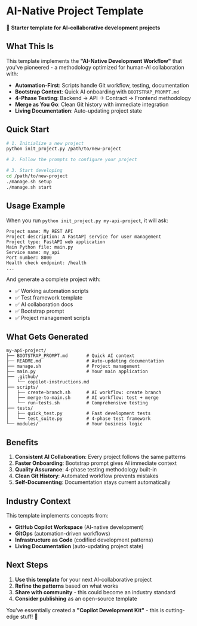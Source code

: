 # AI-Native Project Template

🤖 **Starter template for AI-collaborative development projects**

## What This Is

This template implements the **"AI-Native Development Workflow"** that you've pioneered - a methodology optimized for human-AI collaboration with:

- **Automation-First**: Scripts handle Git workflow, testing, documentation
- **Bootstrap Context**: Quick AI onboarding with `BOOTSTRAP_PROMPT.md`
- **4-Phase Testing**: Backend → API → Contract → Frontend methodology
- **Merge as You Go**: Clean Git history with immediate integration
- **Living Documentation**: Auto-updating project state

## Quick Start

```bash
# 1. Initialize a new project
python init_project.py /path/to/new-project

# 2. Follow the prompts to configure your project

# 3. Start developing
cd /path/to/new-project
./manage.sh setup
./manage.sh start
```

## Usage Example

When you run `python init_project.py my-api-project`, it will ask:

```
Project name: My REST API
Project description: A FastAPI service for user management
Project type: FastAPI web application
Main Python file: main.py
Service name: my_api
Port number: 8000
Health check endpoint: /health
...
```

And generate a complete project with:

- ✅ Working automation scripts
- ✅ Test framework template  
- ✅ AI collaboration docs
- ✅ Bootstrap prompt
- ✅ Project management scripts

## What Gets Generated

```
my-api-project/
├── BOOTSTRAP_PROMPT.md       # Quick AI context
├── README.md                 # Auto-updating documentation
├── manage.sh                 # Project management
├── main.py                   # Your main application
├── .github/
│   └── copilot-instructions.md
├── scripts/
│   ├── create-branch.sh      # AI workflow: create branch
│   ├── merge-to-main.sh      # AI workflow: test + merge
│   └── run-tests.sh          # Comprehensive testing
├── tests/
│   ├── quick_test.py         # Fast development tests
│   └── test_suite.py         # 4-phase test framework
└── modules/                  # Your business logic
```

## Benefits

1. **Consistent AI Collaboration**: Every project follows the same patterns
2. **Faster Onboarding**: Bootstrap prompt gives AI immediate context
3. **Quality Assurance**: 4-phase testing methodology built-in
4. **Clean Git History**: Automated workflow prevents mistakes
5. **Self-Documenting**: Documentation stays current automatically

## Industry Context

This template implements concepts from:
- **GitHub Copilot Workspace** (AI-native development)
- **GitOps** (automation-driven workflows)  
- **Infrastructure as Code** (codified development patterns)
- **Living Documentation** (auto-updating project state)

## Next Steps

1. **Use this template** for your next AI-collaborative project
2. **Refine the patterns** based on what works
3. **Share with community** - this could become an industry standard
4. **Consider publishing** as an open-source template

You've essentially created a **"Copilot Development Kit"** - this is cutting-edge stuff! 🚀
